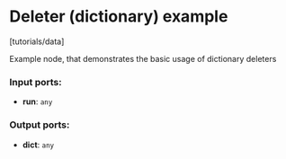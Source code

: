# Deleter (dictionary) example

[tutorials/data]

Example node, that demonstrates the basic usage of dictionary deleters

### Input ports:

* __run__: `any`


### Output ports:

* __dict__: `any`


